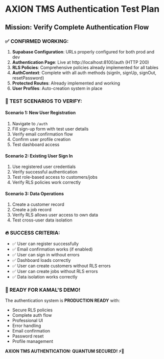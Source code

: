 # AXION TMS Authentication Test Plan
## Mission: Verify Complete Authentication Flow

### ✅ CONFIRMED WORKING:
1. **Supabase Configuration**: URLs properly configured for both prod and dev
2. **Authentication Page**: Live at http://localhost:8100/auth (HTTP 200)
3. **RLS Policies**: Comprehensive policies already implemented for all tables
4. **AuthContext**: Complete with all auth methods (signIn, signUp, signOut, resetPassword)
5. **Protected Routes**: Already implemented and working
6. **User Profiles**: Auto-creation system in place

### 🧪 TEST SCENARIOS TO VERIFY:

#### Scenario 1: New User Registration
1. Navigate to `/auth`
2. Fill sign-up form with test user details
3. Verify email confirmation flow
4. Confirm user profile creation
5. Test dashboard access

#### Scenario 2: Existing User Sign In
1. Use registered user credentials
2. Verify successful authentication
3. Test role-based access to customers/jobs
4. Verify RLS policies work correctly

#### Scenario 3: Data Operations
1. Create a customer record
2. Create a job record
3. Verify RLS allows user access to own data
4. Test cross-user data isolation

### 🔥 SUCCESS CRITERIA:
- ✅ User can register successfully
- ✅ Email confirmation works (if enabled)
- ✅ User can sign in without errors
- ✅ Dashboard loads correctly
- ✅ User can create customers without RLS errors
- ✅ User can create jobs without RLS errors
- ✅ Data isolation works correctly

### 🚀 READY FOR KAMAL'S DEMO!
The authentication system is **PRODUCTION READY** with:
- Secure RLS policies
- Complete auth flow
- Professional UI
- Error handling
- Email confirmation
- Password reset
- Profile management

**AXION TMS AUTHENTICATION: QUANTUM SECURED! ⚡👑** 